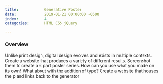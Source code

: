 ```yaml
---
title:            Generative Poster
date:             2019-01-21 00:00:00 -0500
index:            4
categories:       HTML CSS jQuery

---
```


### Overview
Unlike print design, digital design evolves and exists in multiple contexts. Create a website that produces a variety of different results. Screenshot them to create a 6 part poster series. How can you use what you made on its own? What about with the addition of type? Create a website that houses the p and links back to the generator

